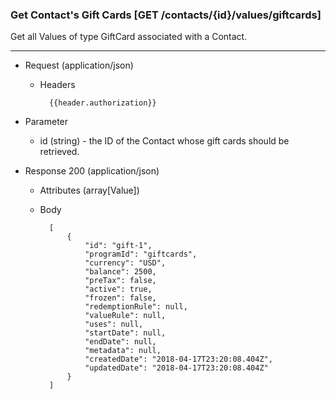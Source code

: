 ### Get Contact's Gift Cards [GET /contacts/{id}/values/giftcards]

Get all Values of type GiftCard associated with a Contact.

---
+ Request (application/json)
  + Headers

          {{header.authorization}}

+ Parameter
  + id (string) - the ID of the Contact whose gift cards should be retrieved.

+ Response 200 (application/json)
  + Attributes (array[Value])

  + Body

          [
              {
                  "id": "gift-1",
                  "programId": "giftcards",
                  "currency": "USD",
                  "balance": 2500,
                  "preTax": false,
                  "active": true,
                  "frozen": false,
                  "redemptionRule": null,
                  "valueRule": null,
                  "uses": null,
                  "startDate": null,
                  "endDate": null,
                  "metadata": null,
                  "createdDate": "2018-04-17T23:20:08.404Z",
                  "updatedDate": "2018-04-17T23:20:08.404Z"
              }
          ]